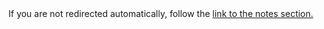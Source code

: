 [title: Muhammad Tim Humble - muhammadtim.com]:/
[menu: Home]:/
[menu-locgroup: primary]:/
[order: 6]:/

<!DOCTYPE HTML>
<html lang="en-US">
    <head>
        <meta charset="UTF-8">
        <meta http-equiv="refresh" content="1;url=http://notes.muhammadtim.com">
        <script type="text/javascript">
            window.location.href = "http://notes.muhammadtim.com"
        </script>
        <title>Page Redirection to Muhammad Tim's Notes Page</title>
    </head>
    <body>
        <!-- Note: don't tell people to `click` the link, just tell them that it is a link. -->
        If you are not redirected automatically, follow the <a href='http://notes.muhammadtim.com'>link to the notes section.</a>
    </body>
</html>